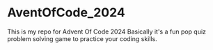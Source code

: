 # AventOfCode_2024
This is my repo for Advent Of Code 2024
Basically it's a fun pop quiz problem solving game to practice your coding skills.
